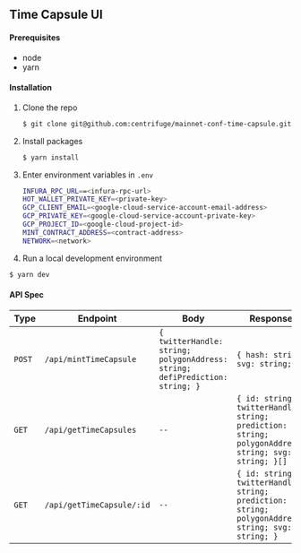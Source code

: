 ## Time Capsule UI

#### Prerequisites

- node
- yarn

#### Installation

1. Clone the repo

   ```sh
   $ git clone git@github.com:centrifuge/mainnet-conf-time-capsule.git
   ```

2. Install packages

   ```sh
   $ yarn install
   ```

3. Enter environment variables in `.env`

   ```sh
   INFURA_RPC_URL==<infura-rpc-url>
   HOT_WALLET_PRIVATE_KEY=<private-key>
   GCP_CLIENT_EMAIL=<google-cloud-service-account-email-address>
   GCP_PRIVATE_KEY=<google-cloud-service-account-private-key>
   GCP_PROJECT_ID=<google-cloud-project-id>
   MINT_CONTRACT_ADDRESS=<contract-address>
   NETWORK=<network>
   ```

4. Run a local development environment

```sh
$ yarn dev
```

#### API Spec

| Type   | Endpoint                  | Body                                                                         | Response                                                                                            |
| ------ | ------------------------- | ---------------------------------------------------------------------------- | --------------------------------------------------------------------------------------------------- |
| `POST` | `/api/mintTimeCapsule`    | `{ twitterHandle: string; polygonAddress: string; defiPrediction: string; }` | `{ hash: string; svg: string; }`                                                                    |
| `GET`  | `/api/getTimeCapsules`    | `--`                                                                         | `{ id: string; twitterHandle: string; prediction: string; polygonAddress: string; svg: string; }[]` |
| `GET`  | `/api/getTimeCapsule/:id` | `--`                                                                         | `{ id: string; twitterHandle: string; prediction: string; polygonAddress: string; svg: string; }`   |
